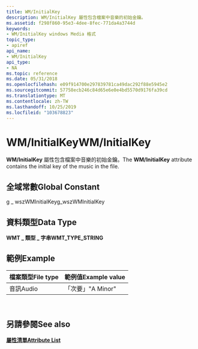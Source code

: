 ```yaml
---
title: WM/InitialKey
description: WM/InitialKey 屬性包含檔案中音樂的初始金鑰。
ms.assetid: f298f860-95e3-4dee-8fec-771da4a3744d
keywords:
- WM/InitialKey windows Media 格式
topic_type:
- apiref
api_name:
- WM/InitialKey
api_type:
- NA
ms.topic: reference
ms.date: 05/31/2018
ms.openlocfilehash: e09f914700e297839781ca49dac292f88e5945e2
ms.sourcegitcommit: 57758ecb246c84d65e6e0e4bd5570d9176fa39cd
ms.translationtype: MT
ms.contentlocale: zh-TW
ms.lasthandoff: 10/25/2019
ms.locfileid: "103678823"
---
```

# <a name="wminitialkey"></a><span data-ttu-id="a631a-104">WM/InitialKey</span><span class="sxs-lookup"><span data-stu-id="a631a-104">WM/InitialKey</span></span>

<span data-ttu-id="a631a-105">**WM/InitialKey** 屬性包含檔案中音樂的初始金鑰。</span><span class="sxs-lookup"><span data-stu-id="a631a-105">The **WM/InitialKey** attribute contains the initial key of the music in the file.</span></span>

## <a name="global-constant"></a><span data-ttu-id="a631a-106">全域常數</span><span class="sxs-lookup"><span data-stu-id="a631a-106">Global Constant</span></span>

<span data-ttu-id="a631a-107">g \_ wszWMInitialKey</span><span class="sxs-lookup"><span data-stu-id="a631a-107">g\_wszWMInitialKey</span></span>

## <a name="data-type"></a><span data-ttu-id="a631a-108">資料類型</span><span class="sxs-lookup"><span data-stu-id="a631a-108">Data Type</span></span>

<span data-ttu-id="a631a-109">**WMT \_ 類型 \_ 字串**</span><span class="sxs-lookup"><span data-stu-id="a631a-109">**WMT\_TYPE\_STRING**</span></span>

## <a name="example"></a><span data-ttu-id="a631a-110">範例</span><span class="sxs-lookup"><span data-stu-id="a631a-110">Example</span></span>



| <span data-ttu-id="a631a-111">檔案類型</span><span class="sxs-lookup"><span data-stu-id="a631a-111">File type</span></span> | <span data-ttu-id="a631a-112">範例值</span><span class="sxs-lookup"><span data-stu-id="a631a-112">Example value</span></span> |
|-----------|---------------|
| <span data-ttu-id="a631a-113">音訊</span><span class="sxs-lookup"><span data-stu-id="a631a-113">Audio</span></span>     | <span data-ttu-id="a631a-114">「次要」</span><span class="sxs-lookup"><span data-stu-id="a631a-114">"A Minor"</span></span>     |



 

## <a name="see-also"></a><span data-ttu-id="a631a-115">另請參閱</span><span class="sxs-lookup"><span data-stu-id="a631a-115">See also</span></span>

<dl> <dt>

[<span data-ttu-id="a631a-116">**屬性清單**</span><span class="sxs-lookup"><span data-stu-id="a631a-116">**Attribute List**</span></span>](attribute-list.md)
</dt> </dl>

 

 




